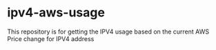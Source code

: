 # ipv4-aws-usage
This repository is for getting the IPV4 usage based on the current AWS Price change for IPV4 address
